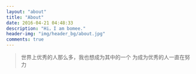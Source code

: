 ```yaml
---
layout: "about"
title: "About"
date: 2016-04-21 04:48:33
description: "Hi，I am bomee."
header-img: "img/header_bg/about.jpg"
comments: true
---
```



> 世界上优秀的人那么多，我也想成为其中的一个
> 为成为优秀的人一直在努力